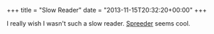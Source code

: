 +++
title = "Slow Reader"
date = "2013-11-15T20:32:20+00:00"
+++

I really wish I wasn't such a slow reader. <a href="http://spreeder.com/">Spreeder</a> seems cool.
			